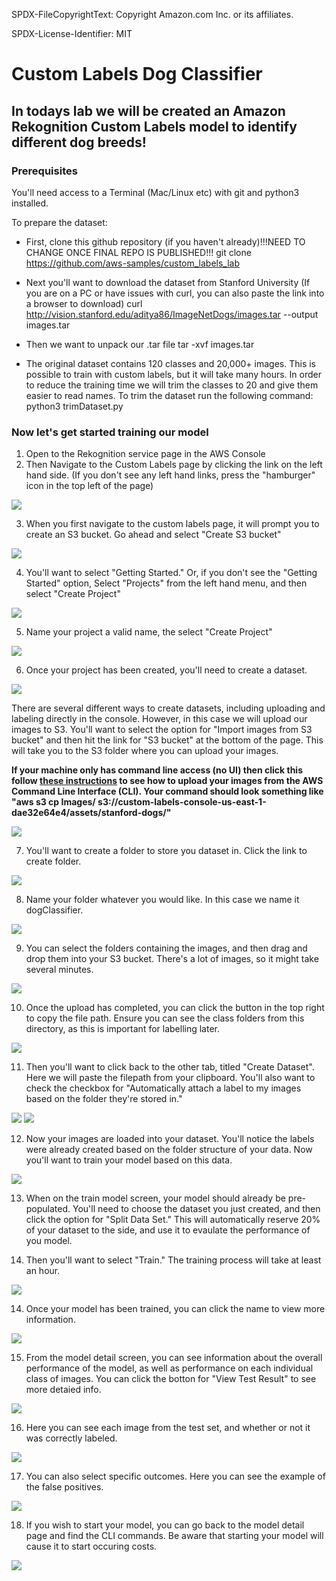 SPDX-FileCopyrightText: Copyright Amazon.com Inc. or its affiliates.

SPDX-License-Identifier: MIT

# Custom Labels Dog Classifier

## In todays lab we will be created an Amazon Rekognition Custom Labels model to identify different dog breeds!
### Prerequisites
You'll need access to a Terminal (Mac/Linux etc) with git and python3 installed.

To prepare the dataset:
* First, clone this github repository (if you haven't already)!!!NEED TO CHANGE ONCE FINAL REPO IS PUBLISHED!!!
    git clone https://github.com/aws-samples/custom_labels_lab
    
* Next you'll want to download the dataset from Stanford University (If you are on a PC or have issues with curl, you can also paste the link into a browser to download)
    curl http://vision.stanford.edu/aditya86/ImageNetDogs/images.tar --output images.tar

* Then we want to unpack our .tar file
    tar -xvf images.tar
    
* The original dataset contains 120 classes and 20,000+ images. This is possible to train with custom labels, but it will take many hours. In order to reduce the training time we will trim the classes to 20 and give them easier to read names. To trim the dataset run the following command:
    python3 trimDataset.py
    
### Now let's get started training our model

1) Open to the Rekognition service page in the AWS Console
2) Then Navigate to the Custom Labels page by clicking the link on the left hand side. (If you don't see any left hand links, press the "hamburger" icon in the top left of the page)


![](screenshots/1.png)

3) When you first navigate to the custom labels page, it will prompt you to create an S3 bucket. Go ahead and select "Create S3 bucket"

![](screenshots/2.png)

4) You'll want to select "Getting Started." Or, if you don't see the "Getting Started" option, Select "Projects" from the left hand menu, and then select "Create Project"

![](screenshots/3.png)

5) Name your project a valid name, the select "Create Project"

![](screenshots/4.png)

6) Once your project has been created, you'll need to create a dataset. 

![](screenshots/5.png)

There are several different ways to create datasets, including uploading and labeling directly in the console.
However, in this case we will upload our images to S3. You'll want to select the option for "Import images from S3 bucket" and then hit the link for "S3 bucket" at the bottom of the page.
This will take you to the S3 folder where you can upload your images.

**If your machine only has command line access (no UI) then click this follow [these instructions](https://docs.aws.amazon.com/cli/latest/userguide/cli-services-s3-commands.html#using-s3-commands-managing-objects-copy) to see how to upload your images from the AWS Command Line Interface (CLI). Your command should look something like "aws s3 cp Images/ s3://custom-labels-console-us-east-1-dae32e64e4/assets/stanford-dogs/"**

![](screenshots/6.png)

7) You'll want to create a folder to store you dataset in. Click the link to create folder.

![](screenshots/7.png)

8) Name your folder whatever you would like. In this case we name it dogClassifier.

![](screenshots/8.png)

9) You can select the folders containing the images, and then drag and drop them into your S3 bucket. There's a lot of images, so it might take several minutes.

![](screenshots/9.png)

10) Once the upload has completed, you can click the button in the top right to copy the file path. Ensure you can see the class folders from this directory, as this is important for labelling later.

![](screenshots/10.png)

11) Then you'll want to click back to the other tab, titled "Create Dataset". Here we will paste the filepath from your clipboard. You'll also want to check the checkbox for "Automatically attach a label to my images based on the folder they're stored in."

![](screenshots/11.png)
![](screenshots/12.png)

12) Now your images are loaded into your dataset. You'll notice the labels were already created based on the folder structure of your data.
Now you'll want to train your model based on this data.

![](screenshots/13.png)

13) When on the train model screen, your model should already be pre-populated. You'll need to choose the dataset you just created, and then click the option for "Split Data Set."
This will automatically reserve 20% of your dataset to the side, and use it to evaulate the performance of you model.

14) Then you'll want to select "Train." The training process will take at least an hour.

![](screenshots/14.png)

14) Once your model has been trained, you can click the name to view more information.

![](screenshots/15.png)

15) From the model detail screen, you can see information about the overall performance of the model, as well as performance on each individual class of images.
You can click the botton for "View Test Result" to see more detaied info.

![](screenshots/16.png)

16) Here you can see each image from the test set, and whether or not it was correctly labeled.

![](screenshots/17.png)

17) You can also select specific outcomes. Here you can see the example of the false positives.

![](screenshots/18.png)

18) If you wish to start your model, you can go back to the model detail page and find the CLI commands. Be aware that starting your model will cause it to start occuring costs.

![](screenshots/19.png)
